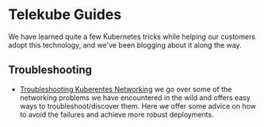 # Telekube Guides

We have learned quite a few Kubernetes tricks while helping our customers adopt
this technology, and we've been blogging about it along the way. 

## Troubleshooting

* [Troubleshooting Kuberentes Networking](https://gravitational.com/blog/troubleshooting-kubernetes-networking/) 
  we go over some of the networking problems we have encountered in the wild
  and offers easy ways to troubleshoot/discover them. Here we offer some advice
  on how to avoid the failures and achieve more robust deployments.
